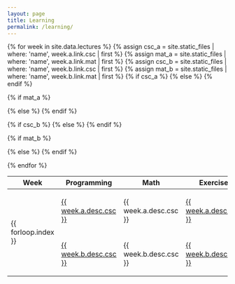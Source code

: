 ```yaml
---
layout: page
title: Learning
permalink: /learning/
---
```

<table>
<thead>
<tr>
  <th>Week</th>
  <th>Programming</th>
  <th>Math</th>
  <th>Exercise</th>
</tr>
</thead>
{% for week in site.data.lectures %}
<!-- Get the file with the corresponding name from lectures.yml -->
{% assign csc_a = site.static_files | where: 'name', week.a.link.csc | first %} 
{% assign mat_a = site.static_files | where: 'name', week.a.link.mat | first %} 
{% assign csc_b = site.static_files | where: 'name', week.b.link.csc | first %} 
{% assign mat_b = site.static_files | where: 'name', week.b.link.mat | first %} 
<tr>
  <td rowspan="2" class="lecture-week">{{ forloop.index }}</td>
  <!-- Render with link if exists, otherwise regular text  -->
  {% if csc_a %}
    <td><a href="{{ csc_a.path }}">{{ week.a.desc.csc }}</a></td>
  {% else %} 
    <td>{{ week.a.desc.csc }}</td>
  {% endif %}

  {% if mat_a %}
    <td><a href="{{ mat_a.path }}">{{ week.a.desc.mat }}</a></td>
  {% else %} 
    <td>{{ week.a.desc.mat }}</td>
  {% endif %}
  <td rowspan="2" class="lecture-exercise">
    <ul>
      {% for ex in week.ex %}
      <li>{{ ex }}</li>
      {% endfor %}
    </ul>
  </td>
</tr>
<tr>
  {% if csc_b %}
    <td><a href="{{ csc_b.path }}">{{ week.b.desc.csc }}</a></td>
  {% else %} 
    <td>{{ week.b.desc.csc }}</td>
  {% endif %}

  {% if mat_b %}
    <td><a href="{{ mat_b.path }}">{{ week.b.desc.mat }}</a></td>
  {% else %} 
    <td>{{ week.b.desc.mat }}</td>
  {% endif %}
</tr>
{% endfor %}
</table>

<!-- {{ site.content | append: '/' | append: site.data.locations.resume }} 

[resume]({{ site.content | append: '/' | append: site.data.locations.resume }}) -->
